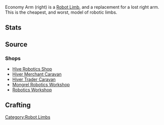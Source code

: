 Economy Arm (right) is a [Robot Limb](Robot_Limbs.md "wikilink"), and a
replacement for a lost right arm. This is the cheapest, and worst, model
of robotic limbs.

## Stats 

## Source

### Shops

- [Hive Robotics Shop](Hive_Robotics_Shop.md "wikilink")
- [Hiver Merchant Caravan](Hiver_Merchant_Caravan.md "wikilink")
- [Hiver Trader Caravan](Hiver_Trader_Caravan.md "wikilink")
- [Mongrel Robotics Workshop](Mongrel_Robotics_Workshop.md "wikilink")
- [Robotics Workshop](Robotics_Workshop.md "wikilink")

## Crafting

[Category:Robot Limbs](Category:Robot_Limbs "wikilink")
